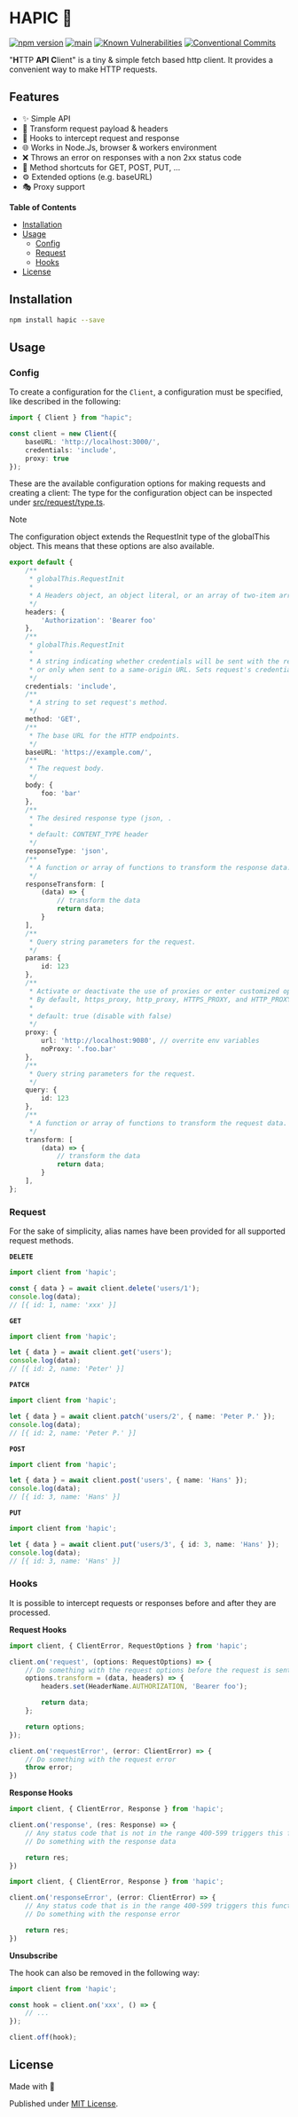 # HAPIC 🚀

[![npm version](https://badge.fury.io/js/hapic.svg)](https://badge.fury.io/js/hapic)
[![main](https://github.com/Tada5hi/hapic/actions/workflows/main.yml/badge.svg)](https://github.com/Tada5hi/hapic/actions/workflows/main.yml)
[![Known Vulnerabilities](https://snyk.io/test/github/Tada5hi/hapic/badge.svg)](https://snyk.io/test/github/Tada5hi/hapic)
[![Conventional Commits](https://img.shields.io/badge/Conventional%20Commits-1.0.0-%23FE5196?logo=conventionalcommits&logoColor=white)](https://conventionalcommits.org)

"**H**TTP **API** **C**lient" is a tiny & simple fetch based http client.
It provides a convenient way to make HTTP requests.

## Features

- ✨ Simple API
- 🔄 Transform request payload & headers
- 🛑 Hooks to intercept request and response
- 🌐 Works in Node.Js, browser & workers environment
- ❌ Throws an error on responses with a non 2xx status code
- 🚀 Method shortcuts for GET, POST, PUT, ...
- ⚙️ Extended options (e.g. baseURL)
- 🎭 Proxy support

**Table of Contents**

- [Installation](#installation)
- [Usage](#usage)
  - [Config](#config)
  - [Request](#request)
  - [Hooks](#hooks)
- [License](#license)

## Installation

```bash
npm install hapic --save
```

## Usage

### Config

To create a configuration for the  `Client`, a configuration must be specified,
like described in the following:

```typescript
import { Client } from "hapic";

const client = new Client({
    baseURL: 'http://localhost:3000/',
    credentials: 'include',
    proxy: true
});
```

These are the available configuration options for making requests and creating a client:
The type for the configuration object can be inspected under [src/request/type.ts](./src/request/type.ts).

> [!NOTE]
> The configuration object extends the RequestInit type of the globalThis object.
> This means that these options are also available.

```typescript
export default {
    /**
     * globalThis.RequestInit
     *
     * A Headers object, an object literal, or an array of two-item arrays to set request's headers.
     */
    headers: {
        'Authorization': 'Bearer foo'
    },
    /**
     * globalThis.RequestInit
     *
     * A string indicating whether credentials will be sent with the request always, never,
     * or only when sent to a same-origin URL. Sets request's credentials.
     */
    credentials: 'include',
    /**
     * A string to set request's method.
     */
    method: 'GET',
    /**
     * The base URL for the HTTP endpoints.
     */
    baseURL: 'https://example.com/',
    /**
     * The request body.
     */
    body: {
        foo: 'bar'
    },
    /**
     * The desired response type (json, .
     *
     * default: CONTENT_TYPE header
     */
    responseType: 'json',
    /**
     * A function or array of functions to transform the response data.
     */
    responseTransform: [
        (data) => {
            // transform the data
            return data;
        }
    ],
    /**
     * Query string parameters for the request.
     */
    params: {
        id: 123
    },
    /**
     * Activate or deactivate the use of proxies or enter customized options.
     * By default, https_proxy, http_proxy, HTTPS_PROXY, and HTTP_PROXY environment variables will be checked and used
     *
     * default: true (disable with false)
     */
    proxy: {
        url: 'http://localhost:9080', // overrite env variables
        noProxy: '.foo.bar'
    },
    /**
     * Query string parameters for the request.
     */
    query: {
        id: 123
    },
    /**
     * A function or array of functions to transform the request data.
     */
    transform: [
        (data) => {
            // transform the data
            return data;
        }
    ],
};
```

### Request

For the sake of simplicity, alias names have been provided for all supported request methods.

**`DELETE`**
```typescript
import client from 'hapic';

const { data } = await client.delete('users/1');
console.log(data);
// [{ id: 1, name: 'xxx' }]
```

**`GET`**
```typescript
import client from 'hapic';

let { data } = await client.get('users');
console.log(data);
// [{ id: 2, name: 'Peter' }]
```

**`PATCH`**
```typescript
import client from 'hapic';

let { data } = await client.patch('users/2', { name: 'Peter P.' });
console.log(data);
// [{ id: 2, name: 'Peter P.' }]
```

**`POST`**
```typescript
import client from 'hapic';

let { data } = await client.post('users', { name: 'Hans' });
console.log(data);
// [{ id: 3, name: 'Hans' }]
```

**`PUT`**
```typescript
import client from 'hapic';

let { data } = await client.put('users/3', { id: 3, name: 'Hans' });
console.log(data);
// [{ id: 3, name: 'Hans' }]
```

### Hooks

It is possible to intercept requests or responses before and after they are processed.

**Request Hooks**

```typescript
import client, { ClientError, RequestOptions } from 'hapic';

client.on('request', (options: RequestOptions) => {
    // Do something with the request options before the request is sent
    options.transform = (data, headers) => {
        headers.set(HeaderName.AUTHORIZATION, 'Bearer foo');

        return data;
    };

    return options;
});

client.on('requestError', (error: ClientError) => {
    // Do something with the request error
    throw error;
})
```

**Response Hooks**

```typescript
import client, { ClientError, Response } from 'hapic';

client.on('response', (res: Response) => {
    // Any status code that is not in the range 400-599 triggers this function.
    // Do something with the response data

    return res;
})

import client, { ClientError, Response } from 'hapic';

client.on('responseError', (error: ClientError) => {
    // Any status code that is in the range 400-599 triggers this function.
    // Do something with the response error

    return res;
})
```

**Unsubscribe**

The hook can also be removed in the following way:

```typescript
import client from 'hapic';

const hook = client.on('xxx', () => {
    // ...
});

client.off(hook);
```

## License

Made with 💚

Published under [MIT License](./LICENSE).

